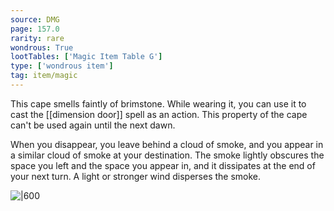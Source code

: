 ```yaml
---
source: DMG
page: 157.0
rarity: rare
wondrous: True
lootTables: ['Magic Item Table G']
type: ['wondrous item']
tag: item/magic
---
```


This cape smells faintly of brimstone. While wearing it, you can use it to cast the [[dimension door]] spell as an action. This property of the cape can't be used again until the next dawn.

When you disappear, you leave behind a cloud of smoke, and you appear in a similar cloud of smoke at your destination. The smoke lightly obscures the space you left and the space you appear in, and it dissipates at the end of your next turn. A light or stronger wind disperses the smoke.


![|600](https://5e.tools/img/items/DMG/Cape%20of%20the%20Mountebank.jpg)
